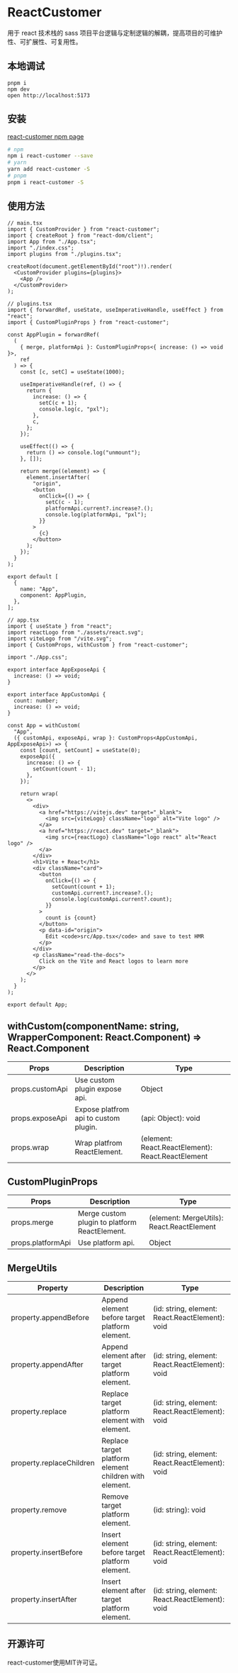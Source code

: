# ReactCustomer

用于 react 技术栈的 sass 项目平台逻辑与定制逻辑的解耦，提高项目的可维护性、可扩展性、可复用性。

## 本地调试

```
pnpm i
npm dev
open http://localhost:5173
```

## 安装

[react-customer npm page](https://www.npmjs.com/package/react-customer)

```sh
# npm
npm i react-customer --save
# yarn
yarn add react-customer -S
# pnpm
pnpm i react-customer -S
```

## 使用方法

```tsx
// main.tsx
import { CustomProvider } from "react-customer";
import { createRoot } from "react-dom/client";
import App from "./App.tsx";
import "./index.css";
import plugins from "./plugins.tsx";

createRoot(document.getElementById("root")!).render(
  <CustomProvider plugins={plugins}>
    <App />
  </CustomProvider>
);

// plugins.tsx
import { forwardRef, useState, useImperativeHandle, useEffect } from "react";
import { CustomPluginProps } from "react-customer";

const AppPlugin = forwardRef(
  (
    { merge, platformApi }: CustomPluginProps<{ increase: () => void }>,
    ref
  ) => {
    const [c, setC] = useState(1000);

    useImperativeHandle(ref, () => {
      return {
        increase: () => {
          setC(c + 1);
          console.log(c, "pxl");
        },
        c,
      };
    });

    useEffect(() => {
      return () => console.log("unmount");
    }, []);

    return merge((element) => {
      element.insertAfter(
        "origin",
        <button
          onClick={() => {
            setC(c - 1);
            platformApi.current?.increase?.();
            console.log(platformApi, "pxl");
          }}
        >
          {c}
        </button>
      );
    });
  }
);

export default [
  {
    name: "App",
    component: AppPlugin,
  },
];

// app.tsx
import { useState } from "react";
import reactLogo from "./assets/react.svg";
import viteLogo from "/vite.svg";
import { CustomProps, withCustom } from "react-customer";

import "./App.css";

export interface AppExposeApi {
  increase: () => void;
}

export interface AppCustomApi {
  count: number;
  increase: () => void;
}

const App = withCustom(
  "App",
  ({ customApi, exposeApi, wrap }: CustomProps<AppCustomApi, AppExposeApi>) => {
    const [count, setCount] = useState(0);
    exposeApi({
      increase: () => {
        setCount(count - 1);
      },
    });

    return wrap(
      <>
        <div>
          <a href="https://vitejs.dev" target="_blank">
            <img src={viteLogo} className="logo" alt="Vite logo" />
          </a>
          <a href="https://react.dev" target="_blank">
            <img src={reactLogo} className="logo react" alt="React logo" />
          </a>
        </div>
        <h1>Vite + React</h1>
        <div className="card">
          <button
            onClick={() => {
              setCount(count + 1);
              customApi.current?.increase?.();
              console.log(customApi.current?.count);
            }}
          >
            count is {count}
          </button>
          <p data-id="origin">
            Edit <code>src/App.tsx</code> and save to test HMR
          </p>
        </div>
        <p className="read-the-docs">
          Click on the Vite and React logos to learn more
        </p>
      </>
    );
  }
);

export default App;
```

## withCustom(componentName: string, WrapperComponent: React.Component) => React.Component

| Props    | Description                              | Type       |
|-----------|------------------------------------------|------------|
| props.customApi | Use custom plugin expose api. | Object |
| props.exposeApi | Expose platfrom api to custom plugin. | (api: Object): void |
| props.wrap | Wrap platfrom ReactElement. | (element: React.ReactElement): React.ReactElement |

## CustomPluginProps

| Props    | Description                              | Type       |
|-----------|----------|------------|
| props.merge | Merge custom plugin to platform ReactElement. | (element: MergeUtils): React.ReactElement |
| props.platformApi | Use platform api. | Object |

## MergeUtils

| Property    | Description                              | Type       |
|-----------|------------------------------------------|------------|
| property.appendBefore | Append element before target platform element. | (id: string, element: React.ReactElement): void |
| property.appendAfter | Append element after target platform element. | (id: string, element: React.ReactElement): void |
| property.replace | Replace target platform element with element. | (id: string, element: React.ReactElement): void |
| property.replaceChildren | Replace target platform element children with element. | (id: string, element: React.ReactElement): void |
| property.remove | Remove target platform element. | (id: string): void |
| property.insertBefore | Insert element before target platform element. | (id: string, element: React.ReactElement): void |
| property.insertAfter | Insert element after target platform element. | (id: string, element: React.ReactElement): void |

## 开源许可

react-customer使用MIT许可证。